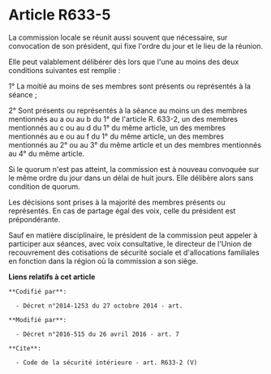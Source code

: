 # Article R633-5

La commission  locale se réunit aussi souvent que nécessaire, sur convocation de son président, qui fixe l'ordre du jour et
le lieu de la réunion. 

Elle peut valablement délibérer dès lors que l'une au moins des deux conditions suivantes est remplie : 

1° La moitié au moins de ses membres sont présents ou représentés à la séance ; 

2° Sont présents ou représentés à la séance au moins un des membres mentionnés au a ou au b du 1° de l'article R. 633-2, un
des membres mentionnés au c ou au d du 1° du même article, un des membres mentionnés au e ou au f du 1° du même article, un
des membres mentionnés au 2° ou au 3° du même article et un des membres mentionnés au 4° du même article. 

Si le quorum n'est pas atteint, la commission est à nouveau convoquée sur le même ordre du jour dans un délai de huit jours.
Elle délibère alors sans condition de quorum. 

Les décisions sont prises à la majorité des membres présents ou représentés. En cas de partage égal des voix, celle du
président est prépondérante. 

Sauf en matière disciplinaire, le président de la commission peut appeler à participer aux séances, avec voix consultative,
le directeur de l'Union de recouvrement des cotisations de sécurité sociale et d'allocations familiales en fonction dans la
région où la commission a son siège.

**Liens relatifs à cet article**

	**Codifié par**:

	  - Décret n°2014-1253 du 27 octobre 2014 - art.

	**Modifié par**:

	  - Décret n°2016-515 du 26 avril 2016 - art. 7

	**Cite**:

	  - Code de la sécurité intérieure - art. R633-2 (V)
